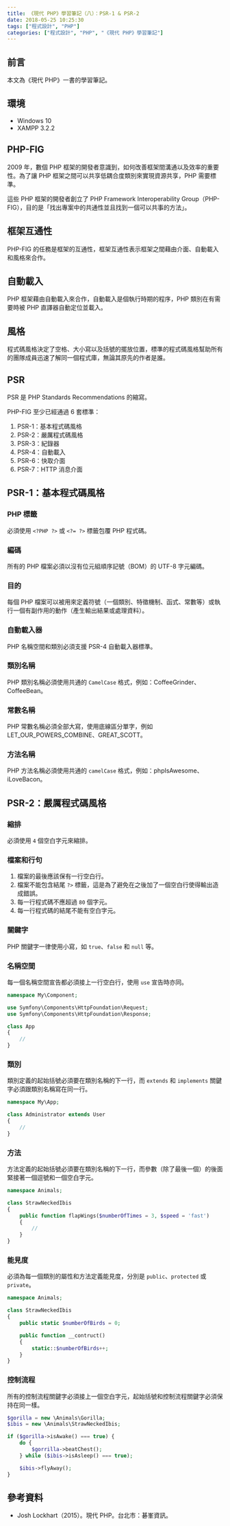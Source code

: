 ```yaml
---
title: 《現代 PHP》學習筆記（八）：PSR-1 & PSR-2
date: 2018-05-25 10:25:30
tags: ["程式設計", "PHP"]
categories: ["程式設計", "PHP", "《現代 PHP》學習筆記"]
---
```


## 前言

本文為《現代 PHP》一書的學習筆記。

## 環境

- Windows 10
- XAMPP 3.2.2

## PHP-FIG

2009 年，數個 PHP 框架的開發者意識到，如何改善框架間溝通以及效率的重要性。為了讓 PHP 框架之間可以共享低耦合度類別來實現資源共享，PHP 需要標準。

這些 PHP 框架的開發者創立了 PHP Framework Interoperability Group（PHP-FIG），目的是「找出專案中的共通性並且找到一個可以共事的方法」。

## 框架互通性

PHP-FIG 的任務是框架的互通性，框架互通性表示框架之間藉由介面、自動載入和風格來合作。

## 自動載入

PHP 框架藉由自動載入來合作，自動載入是個執行時期的程序，PHP 類別在有需要時被 PHP 直譯器自動定位並載入。

## 風格

程式碼風格決定了空格、大小寫以及括號的擺放位置，標準的程式碼風格幫助所有的團隊成員迅速了解同一個程式庫，無論其原先的作者是誰。

## PSR

PSR 是 PHP Standards Recommendations 的縮寫。

PHP-FIG 至少已經通過 6 套標準：

1. PSR-1：基本程式碼風格
2. PSR-2：嚴厲程式碼風格
3. PSR-3：紀錄器
4. PSR-4：自動載入
5. PSR-6：快取介面
6. PSR-7：HTTP 消息介面

## PSR-1：基本程式碼風格

### PHP 標籤

必須使用 `<?PHP ?>` 或 `<?= ?>` 標籤包覆 PHP 程式碼。

### 編碼

所有的 PHP 檔案必須以沒有位元組順序記號（BOM）的 UTF-8 字元編碼。

### 目的

每個 PHP 檔案可以被用來定義符號（一個類別、特徵機制、函式、常數等）或執行一個有副作用的動作（產生輸出結果或處理資料）。

### 自動載入器

PHP 名稱空間和類別必須支援 PSR-4 自動載入器標準。

### 類別名稱

PHP 類別名稱必須使用共通的 `CamelCase` 格式，例如：CoffeeGrinder、CoffeeBean。

### 常數名稱

PHP 常數名稱必須全部大寫，使用底線區分單字，例如 LET_OUR_POWERS_COMBINE、GREAT_SCOTT。

### 方法名稱

PHP 方法名稱必須使用共通的 `camelCase` 格式，例如：phpIsAwesome、iLoveBacon。

## PSR-2：嚴厲程式碼風格

### 縮排

必須使用 `4` 個空白字元來縮排。

### 檔案和行句

1. 檔案的最後應該保有一行空白行。
2. 檔案不能包含結尾 `?>` 標籤，這是為了避免在之後加了一個空白行使得輸出造成錯誤。
3. 每一行程式碼不應超過 `80` 個字元。
4. 每一行程式碼的結尾不能有空白字元。

### 關鍵字

PHP 關鍵字一律使用小寫，如 `true`、`false` 和 `null` 等。

### 名稱空間

每一個名稱空間宣告都必須接上一行空白行，使用 `use` 宣告時亦同。

```php
namespace My\Component;

use Symfony\Components\HttpFoundation\Request;
use Symfony\Components\HttpFoundation\Response;

class App
{
    //
}
```

### 類別

類別定義的起始括號必須要在類別名稱的下一行，而 `extends` 和 `implements` 關鍵字必須跟類別名稱寫在同一行。

```php
namespace My\App;

class Administrator extends User
{
    //
}
```

### 方法

方法定義的起始括號必須要在類別名稱的下一行，而參數（除了最後一個）的後面緊接著一個逗號和一個空白字元。

```php
namespace Animals;

class StrawNeckedIbis
{
    public function flapWings($numberOfTimes = 3, $speed = 'fast')
    {
        //
    }
}
```

### 能見度

必須為每一個類別的屬性和方法定義能見度，分別是 `public`、`protected` 或 `private`。

```php
namespace Animals;

class StrawNeckedIbis
{
    public static $numberOfBirds = 0;

    public function __contruct()
    {
        static::$numberOfBirds++;
    }
}
```

### 控制流程

所有的控制流程關鍵字必須接上一個空白字元，起始括號和控制流程關鍵字必須保持在同一樣。

```php
$gorilla = new \Animals\Gorilla;
$ibis = new \Animals\StrawNeckedIbis;

if ($gorilla->isAwake() === true) {
    do {
        $gorrilla->beatChest();
    } while ($ibis->isAsleep() === true);

    $ibis->flyAway();
}
```

## 參考資料

- Josh Lockhart（2015）。現代 PHP。台北市：碁峯資訊。
